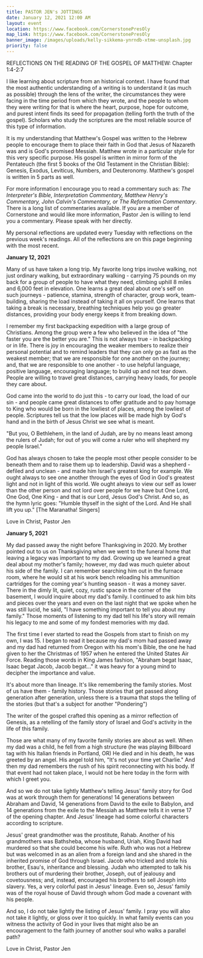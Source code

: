 ```yaml
---
title: PASTOR JEN's JOTTINGS
date: January 12, 2021 12:00 AM
layout: event
location: https://www.facebook.com/CornerstonePresOly
map_link: https://www.facebook.com/CornerstonePresOly
banner_image: /images/uploads/kelly-sikkema-ynrndb-xtme-unsplash.jpg
priority: false
---
```

REFLECTIONS ON THE READING OF THE GOSPEL OF MATTHEW: Chapter 1:4-2:7

I like learning about scripture from an historical context. I have found that the most authentic understanding of a writing is to understand it (as much as possible) through the lens of the writer, the circumstances they were facing in the time period from which they wrote, and the people to whom they were writing for that is where the heart, purpose, hope for outcome, and purest intent finds its seed for propagation (telling forth the truth of the gospel). Scholars who study the scriptures are the most reliable source of this type of information.

It is my understanding that Matthew's Gospel was written to the Hebrew people to encourage them to place their faith in God that Jesus of Nazareth was and is God's promised Messiah.  Matthew wrote in a particular style for this very specific purpose. His gospel is written in mirror form of the Pentateuch (the first 5 books of the Old Testament in the Christian Bible): Genesis, Exodus, Leviticus, Numbers, and Deuteronomy. Matthew's gospel is written in 5 parts as well.  

For more information I encourage you to read a commentary such as: *The Interpreter's Bible, Interpretation Commentary, Matthew Henry's Commentary, John Calvin's Commentary, or The Reformation Commentary*. There is a long list of commentaries available. If you are a member of Cornerstone and would like more information, Pastor Jen is willing to lend you a commentary. Please speak with her directly.

My personal reflections are updated every Tuesday with reflections on the previous week's readings. All of the reflections are on this page beginning with the most recent.

**January 12, 2021**

Many of us have taken a long trip. My favorite long trips involve walking, not just ordinary walking, but extraordinary walking - carrying 75 pounds on my back for a group of people to have what they need, climbing uphill 8 miles and 6,000 feet in elevation. One learns a great deal about one's self on such journeys - patience, stamina, strength of character, group work, team-building, sharing the load instead of taking it all on yourself. One learns that taking a break is necessary, breathing techniques help you go greater distances, providing your body energy keeps it from breaking down. 

I remember my first backpacking expedition with a large group of Christians. Among the group were a few who believed in the idea of "the faster you are the better you are." This is not always true - in backpacking or in life. There is joy in encouraging the weaker members to realize their personal potential and to remind leaders that they can only go as fast as the weakest member; that we are responsible for one another on the journey; and, that we are responsible to one another - to use helpful language, positive language, encouraging language; to build up and not tear down.  People are willing to travel great distances, carrying heavy loads, for people they care about.

God came into the world to do just this - to carry our load, the load of our sin - and people came great distances to offer gratitude and to pay homage to King who would be born in the lowliest of places, among the lowliest of people.  Scriptures tell us that the low places will be made high by God's hand and in the birth of Jesus Christ we see what is meant.

"But you, O Bethlehem, in the land of Judah, are by no means least among the rulers of Judah; for out of you will come a ruler who will shepherd my people Israel."

God has always chosen to take the people most other people consider to be beneath them and to raise them up to leadership. David was a shepherd - defiled and unclean - and made him Israel's greatest king for example. We ought always to see one another through the eyes of God in God's greatest light and not in light of this world. We ought always to view our self as lower than the other person and not lord over people for we have but One Lord, One God, One King - and that is our Lord, Jesus God's Christ. And so, as the hymn lyric goes: "Humble thyself in the sight of the Lord. And He shall lift you up." \[The Maranatha! Singers]

Love in Christ, Pastor Jen

**January 5, 2021**

My dad passed away the night before Thanksgiving in 2020. My brother pointed out to us on Thanksgiving when we went to the funeral home that leaving a legacy was important to my dad.  Growing up we learned a great deal about my mother's family; however, my dad was much quieter about his side of the family.  I can remember searching him out in the furnace room, where he would sit at his work bench reloading his ammunition cartridges for the coming year's hunting season - it was a money saver.  There in the dimly lit, quiet, cozy, rustic space in the corner of the basement, I would inquire about my dad's family. I continued to ask him bits and pieces over the years and even on the last night that we spoke when he was still lucid, he said, "I have something important to tell you about my family."  Those moments of listening to my dad tell his life's story will remain his legacy to me and some of my fondest memories with my dad.

The first time I ever started to read the Gospels from start to finish on my own, I was 15.  I began to read it because my dad's mom had passed away and my dad had returned from Oregon with his mom's Bible, the one he had given to her the Christmas of 1957 when he entered the United States Air Force.  Reading those words in King James fashion, "Abraham begat Isaac, Isaac begat Jacob, Jacob begat..." it was heavy for a young mind to decipher the importance and value.

It's about more than lineage.  It's like remembering the family stories. Most of us have them - family history.  Those stories that get passed along generation after generation, unless there is a trauma that stops the telling of the stories (but that's a subject for another "Pondering")

The writer of the gospel crafted this opening as a mirror reflection of Genesis, as a retelling of the family story of Israel and God's activity in the life of this family.

Those are what many of my favorite family stories are about as well.  When my dad was a child, he fell from a high structure (he was playing Billboard tag with his Italian friends in Portland, OR) He died and in his death, he was greeted by an angel. His angel told him, "It's not your time yet Charlie." And then my dad remembers the rush of his spirit reconnecting with his body. If that event had not taken place, I would not be here today in the form with which I greet you.

And so we do not take lightly Matthew's telling Jesus' family story for God was at work through them for generations! 14 generations between Abraham and David, 14 generations from David to the exile to Babylon, and 14 generations from the exile to the Messiah as Matthew tells it in verse 17 of the opening chapter. And Jesus' lineage had some colorful characters according to scripture.

Jesus' great grandmother was the prostitute, Rahab. Another of his grandmothers was Bathsheba, whose husband, Uriah, King David had murdered so that she could become his wife. Ruth who was not a Hebrew but was welcomed in as an alien from a foreign land and she shared in the inherited promise of God through Israel. Jacob who tricked and stole his brother, Esau's, inheritance and blessing. Judah who attempted to talk his brothers out of murdering their brother, Joseph, out of jealousy and covetousness; and, instead, encouraged his brothers to sell Joseph into slavery. Yes, a very colorful past in Jesus' lineage. Even so, Jesus' family was of the royal house of David through whom God made a covenant with his people.

And so, I do not take lightly the listing of Jesus' family. I pray you will also not take it lightly, or gloss over it too quickly.  In what family events can you witness the activity of God in your lives that might also be an encouragement to the faith journey of another soul who walks a parallel path?

Love in Christ, Pastor Jen